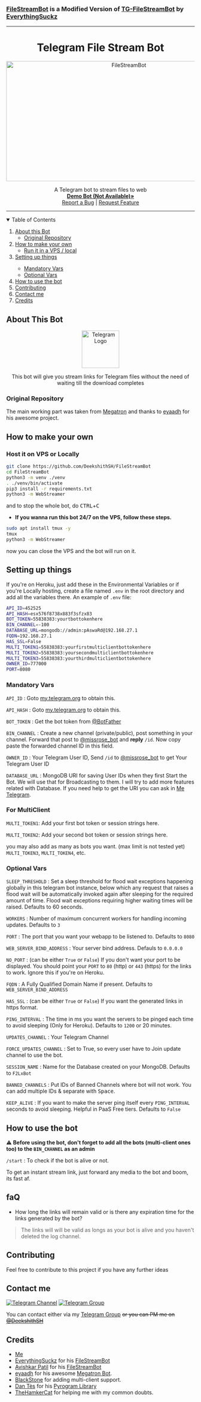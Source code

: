 ### [FileStreamBot](https://github.com/SpringsFern/FileStreamBot) is a Modified Version of [TG-FileStreamBot](github.com/EverythingSuckz/TG-FileStreamBot) by [EverythingSuckz](github.com/EverythingSuckz/)
<hr>
<h1 align="center">Telegram File Stream Bot</h3>
<p align="center">
  <a href="https://github.com/DeekshithSH/FileStreamBot">
    <img src="https://socialify.git.ci/DeekshithSH/FileStreamBot/image?description=1&font=Source%20Code%20Pro&forks=1&issues=1&pattern=Charlie%20Brown&pulls=1&stargazers=1&theme=Dark" alt="FileStreamBot" width="640" height="320" />
  </a>
  <p align="center">
    A Telegram bot to stream files to web<br/>
    <a href="https://telegram.dog/DirectLinkGenerator_Bot"><strong>Demo Bot (Not Available)»</strong></a>
    <br />
    <a href="https://github.com/DeekshithSH/FileStreamBot/issues">Report a Bug</a>
    |
    <a href="https://github.com/DeekshithSH/FileStreamBot/issues">Request Feature</a>
  </p>
</p>

<hr>

<details open="open">
  <summary>Table of Contents</summary>
  <ol>
    <li>
      <a href="#about-this-bot">About this Bot</a>
      <ul>
        <li><a href="#original-repository">Original Repository</a></li>
      </ul>
    </li>
    <li>
      <a href="#how-to-make-your-own">How to make your own</a>
      <ul>
        <li><a href="#host-it-on-vps-or-locally">Run it in a VPS / local</a></li>
      </ul>
    </li>
    <li><a href="#setting-up-things">Setting up things</a></li>
    <ul>
      <li><a href="#mandatory-vars">Mandatory Vars</a></li>
      <li><a href="#optional-vars">Optional Vars</a></li>
    </ul>
    <li><a href="#how-to-use-the-bot">How to use the bot</a></li>
    <li><a href="#contributing">Contributing</a></li>
    <li><a href="#contact-me">Contact me</a></li>
    <li><a href="#credits">Credits</a></li>
  </ol>
</details>

## About This Bot

<p align="center">
    <a herf="https://github.com/DeekshithSH/FileStreamBot">
        <img src="https://www.flaticon.com/premium-icon/icons/svg/2626/2626281.svg" height="100" width="100" alt="Telegram Logo">
    </a>
</p>
<p align='center'>
    This bot will give you stream links for Telegram files without the need of waiting till the download completes
</p>

### Original Repository

The main working part was taken from [Megatron](https://github.com/eyaadh/megadlbot_oss) and thanks to [eyaadh](https://github.com/eyaadh) for his awesome project.

## How to make your own

<!-- Host the bot on VPS or Locally -->

### Host it on VPS or Locally

```sh
git clone https://github.com/DeekshithSH/FileStreamBot
cd FileStreamBot
python3 -m venv ./venv
. ./venv/bin/activate
pip3 install -r requirements.txt
python3 -m WebStreamer
```

and to stop the whole bot,
 do <kbd>CTRL</kbd>+<kbd>C</kbd>

- **If you wanna run this bot 24/7 on the VPS, follow these steps.**
```sh
sudo apt install tmux -y
tmux
python3 -m WebStreamer
```

now you can close the VPS and the bot will run on it.

## Setting up things

If you're on Heroku, just add these in the Environmental Variables
or if you're Locally hosting, create a file named `.env` in the root directory and add all the variables there.
An example of `.env` file:

```sh
API_ID=452525
API_HASH=esx576f8738x883f3sfzx83
BOT_TOKEN=55838383:yourtbottokenhere
BIN_CHANNEL=-100
DATABASE_URL=mongodb://admin:pAswaRd@192.168.27.1
FQDN=192.168.27.1
HAS_SSL=False
MULTI_TOKEN1=55838383:yourfirstmulticlientbottokenhere
MULTI_TOKEN2=55838383:yoursecondmulticlientbottokenhere
MULTI_TOKEN3=55838383:yourthirdmulticlientbottokenhere
OWNER_ID=777000
PORT=8080
```

### Mandatory Vars

`API_ID` : Goto [my.telegram.org](https://my.telegram.org) to obtain this.

`API_HASH` : Goto [my.telegram.org](https://my.telegram.org) to obtain this.

`BOT_TOKEN` : Get the bot token from [@BotFather](https://telegram.dog/BotFather)

`BIN_CHANNEL` : Create a new channel (private/public), post something in your channel. Forward that post to [@missrose_bot](https://telegram.dog/MissRose_bot) and **reply** `/id`. Now copy paste the forwarded channel ID in this field. 

`OWNER_ID` : Your Telegram User ID, Send `/id` to [@missrose_bot](https://telegram.dog/MissRose_bot) to get Your Telegram User ID

`DATABASE_URL` : MongoDB URI for saving User IDs when they first Start the Bot. We will use that for Broadcasting to them. I will try to add more features related with Database. If you need help to get the URI you can ask in [Me Telegram](https://t.me/Avishkarpatil).

### For MultiClient

`MULTI_TOKEN1`: Add your first bot token or session strings here.

`MULTI_TOKEN2`: Add your second bot token or session strings here.

you may also add as many as bots you want. (max limit is not tested yet)
`MULTI_TOKEN3`, `MULTI_TOKEN4`, etc.



### Optional Vars

`SLEEP_THRESHOLD` : Set a sleep threshold for flood wait exceptions happening globally in this telegram bot instance, below which any request that raises a flood wait will be automatically invoked again after sleeping for the required amount of time. Flood wait exceptions requiring higher waiting times will be raised. Defaults to 60 seconds.

`WORKERS` : Number of maximum concurrent workers for handling incoming updates. Defaults to `3`

`PORT` : The port that you want your webapp to be listened to. Defaults to `8080`

`WEB_SERVER_BIND_ADDRESS` : Your server bind address. Defauls to `0.0.0.0`

`NO_PORT` : (can be either `True` or `False`) If you don't want your port to be displayed. You should point your `PORT` to `80` (http) or `443` (https) for the links to work. Ignore this if you're on Heroku.

`FQDN` :  A Fully Qualified Domain Name if present. Defaults to `WEB_SERVER_BIND_ADDRESS`

`HAS_SSL` : (can be either `True` or `False`) If you want the generated links in https format.

`PING_INTERVAL` : The time in ms you want the servers to be pinged each time to avoid sleeping (Only for Heroku). Defaults to `1200` or 20 minutes.

`UPDATES_CHANNEL` : Your Telegram Channel

`FORCE_UPDATES_CHANNEL` : Set to True, so every user have to Join update channel to use the bot.

`SESSION_NAME` : Name for the Database created on your MongoDB. Defaults to `F2LxBot`

`BANNED_CHANNELS` : Put IDs of Banned Channels where bot will not work. You can add multiple IDs & separate with <kbd>Space</kbd>.

`KEEP_ALIVE` : If you want to make the server ping itself every `PING_INTERVAL` seconds to avoid sleeping. Helpful in PaaS Free tiers. Defaults to `False`

## How to use the bot

:warning: **Before using the  bot, don't forget to add all the bots (multi-client ones too) to the `BIN_CHANNEL` as an admin**
 
`/start` : To check if the bot is alive or not.

To get an instant stream link, just forward any media to the bot and boom, its fast af.

## faQ

- How long the links will remain valid or is there any expiration time for the links generated by the bot?
> The links will will be valid as longs as your bot is alive and you haven't deleted the log channel.

## Contributing

Feel free to contribute to this project if you have any further ideas

## Contact me

[![Telegram Channel](https://img.shields.io/static/v1?label=Join&message=Telegram%20Channel&color=blueviolet&style=for-the-badge&logo=telegram&logoColor=violet)](https://xn--r1a.click/AWeirdText)
[![Telegram Group](https://img.shields.io/static/v1?label=Join&message=Telegram%20Group&color=blueviolet&style=for-the-badge&logo=telegram&logoColor=violet)](https://xn--r1a.click/AWeirdString)

You can contact either via my [Telegram Group](https://xn--r1a.click/AWeirdString) ~~or you can PM me on [@DeekshithSH](https://xn--r1a.click/DeekshithSH)~~


## Credits

- [Me](https://xn--r1a.click/DeekshithSH)
- [EverythingSuckz](https://github.com/EverythingSuckz) for his [FileStreamBot](https://github.com/EverythingSuckz/FileStreamBot)
- [Avishkar Patil](https://github.com/avipatilpro) for his [FileStreamBot](https://github.com/avipatilpro/FileStreamBot)
- [eyaadh](https://github.com/eyaadh) for his awesome [Megatron Bot](https://github.com/eyaadh/megadlbot_oss).
- [BlackStone](https://github.com/eyMarv) for adding multi-client support.
- [Dan Tès](https://telegram.dog/haskell) for his [Pyrogram Library](https://github.com/pyrogram/pyrogram)
- [TheHamkerCat](https://github.com/TheHamkerCat) for helping me with my common doubts.
